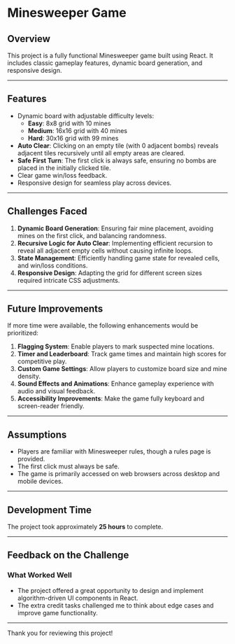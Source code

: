 # Minesweeper Game

## Overview
This project is a fully functional Minesweeper game built using React. It includes classic gameplay features, dynamic board generation, and responsive design. 

---

## Features
- Dynamic board with adjustable difficulty levels:
  - **Easy**: 8x8 grid with 10 mines
  - **Medium**: 16x16 grid with 40 mines
  - **Hard**: 30x16 grid with 99 mines
- **Auto Clear**: Clicking on an empty tile (with 0 adjacent bombs) reveals adjacent tiles recursively until all empty areas are cleared.
- **Safe First Turn**: The first click is always safe, ensuring no bombs are placed in the initially clicked tile.
- Clear game win/loss feedback.
- Responsive design for seamless play across devices.

---

## Challenges Faced
1. **Dynamic Board Generation**: Ensuring fair mine placement, avoiding mines on the first click, and balancing randomness.
2. **Recursive Logic for Auto Clear**: Implementing efficient recursion to reveal all adjacent empty cells without causing infinite loops.
3. **State Management**: Efficiently handling game state for revealed cells, and win/loss conditions.
4. **Responsive Design**: Adapting the grid for different screen sizes required intricate CSS adjustments.

---

## Future Improvements
If more time were available, the following enhancements would be prioritized:
1. **Flagging System**: Enable players to mark suspected mine locations.
2. **Timer and Leaderboard**: Track game times and maintain high scores for competitive play.
3. **Custom Game Settings**: Allow players to customize board size and mine density.
4. **Sound Effects and Animations**: Enhance gameplay experience with audio and visual feedback.
5. **Accessibility Improvements**: Make the game fully keyboard and screen-reader friendly.

---

## Assumptions
- Players are familiar with Minesweeper rules, though a rules page is provided.
- The first click must always be safe.
- The game is primarily accessed on web browsers across desktop and mobile devices.

---

## Development Time
The project took approximately **25 hours** to complete.

---

## Feedback on the Challenge
### What Worked Well
- The project offered a great opportunity to design and implement algorithm-driven UI components in React.
- The extra credit tasks challenged me to think about edge cases and improve game functionality.

---

Thank you for reviewing this project!
